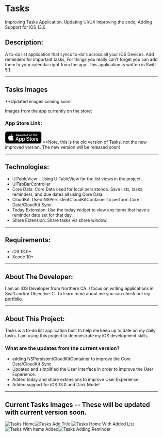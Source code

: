 # Tasks
Improving Tasks Application. Updating UI/UX Improving the code, Adding Support for iOS 13.0.


## Description:
A to-do list application that syncs to-do's across all your iOS Devices. Add reminders for important tasks, For things you really can't forget you can add them to your calendar right from the app. This application is written in Swift 5.1.

***
## Tasks Images
**Updated images coming soon!

Images from the app currently on the store:

### App Store Link:
[![Download on App Store](Images/AppStoreBlackGithub.png)](https://itunes.apple.com/us/app/tasks/id1378039351?mt=8)
**Note, this is the old version of Tasks, not the new improved version. The new version will be released soon!
***
## Technologies: 
* UITableView - Using UITableView for the list views in the project. 
* UITabBarController
* Core Data: Core Data used for local persistence. Save lists, tasks, reminders, and due dates all using Core Data.
* CloudKit: Used NSPersistentCloudKitContainer to perform Core Data/CloudKit Sync.
* Today Extension: Use the today widget to view any items that have a reminder date set for that day.
* Share Extension: Share tasks via share window.

***
## Requirements:
* iOS 13.0+
* Xcode 10+

***
## About The Developer:
I am an iOS Developer from Northern CA. I focus on writing applications in Swift and/or Objective-C. To learn more about me you can check out my [portfolio](https://dylanmccarthyios.com).

***
## About This Project: 
Tasks is a to-do list application built to help me keep up to date on my daily tasks. I am using this project to demonstrate my iOS development skills. 

### What are the updates from the current version?
* adding NSPersistentCloudKitContainer to improve the Core Data/CloudKit Sync.
* Updated and simplified the User Interface in order to improve the User Experience.
* Added today and share extensions to improve User Experience.
* Added support for iOS 13.0 and Dark Mode!
***
## Current Tasks Images -- These will be updated with current version soon.
![Tasks Home](Screenshots/TasksBlankHomeGithub.png)![Tasks Add Title](Screenshots/TasksAddingTitleGithub.png) ![Tasks Home With Added List](Screenshots/HomeWithListAddedGithub.png) ![Tasks With Items Added](Screenshots/TasksListWithItemsGithub.png)![Tasks Adding Reminder](Screenshots/TasksAddingReminderGithub.png) 


